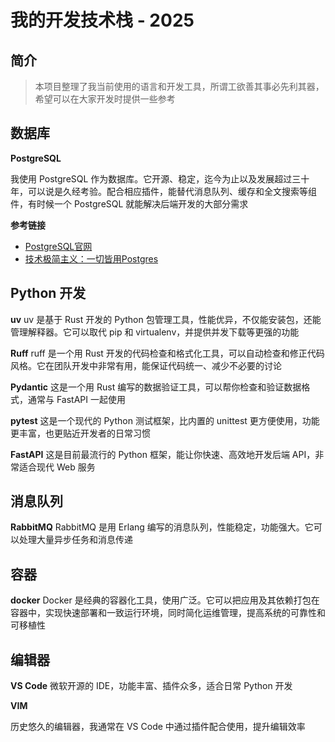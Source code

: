 # 我的开发技术栈 - 2025

## 简介

> 本项目整理了我当前使用的语言和开发工具，所谓工欲善其事必先利其器，希望可以在大家开发时提供一些参考

## 数据库
**PostgreSQL**

我使用 PostgreSQL 作为数据库。它开源、稳定，迄今为止以及发展超过三十年，可以说是久经考验。配合相应插件，能替代消息队列、缓存和全文搜索等组件，有时候一个 PostgreSQL 就能解决后端开发的大部分需求

**参考链接**

- [PostgreSQL官网](https://www.postgresql.org/)
- [技术极简主义：一切皆用Postgres](https://blog.vonng.com/pg/just-use-pg/)

## Python 开发

**uv**
uv 是基于 Rust 开发的 Python 包管理工具，性能优异，不仅能安装包，还能管理解释器。它可以取代 pip 和 virtualenv，并提供并发下载等更强的功能

**Ruff**
ruff 是一个用 Rust 开发的代码检查和格式化工具，可以自动检查和修正代码风格。它在团队开发中非常有用，能保证代码统一、减少不必要的讨论

**Pydantic**
这是一个用 Rust 编写的数据验证工具，可以帮你检查和验证数据格式，通常与 FastAPI 一起使用

**pytest**
这是一个现代的 Python 测试框架，比内置的 unittest 更方便使用，功能更丰富，也更贴近开发者的日常习惯

**FastAPI**
这是目前最流行的 Python 框架，能让你快速、高效地开发后端 API，非常适合现代 Web 服务

## 消息队列

**RabbitMQ**
RabbitMQ 是用 Erlang 编写的消息队列，性能稳定，功能强大。它可以处理大量异步任务和消息传递

## 容器

**docker**
Docker 是经典的容器化工具，使用广泛。它可以把应用及其依赖打包在容器中，实现快速部署和一致运行环境，同时简化运维管理，提高系统的可靠性和可移植性

## 编辑器

**VS Code**
微软开源的 IDE，功能丰富、插件众多，适合日常 Python 开发

**VIM**

历史悠久的编辑器，我通常在 VS Code 中通过插件配合使用，提升编辑效率
